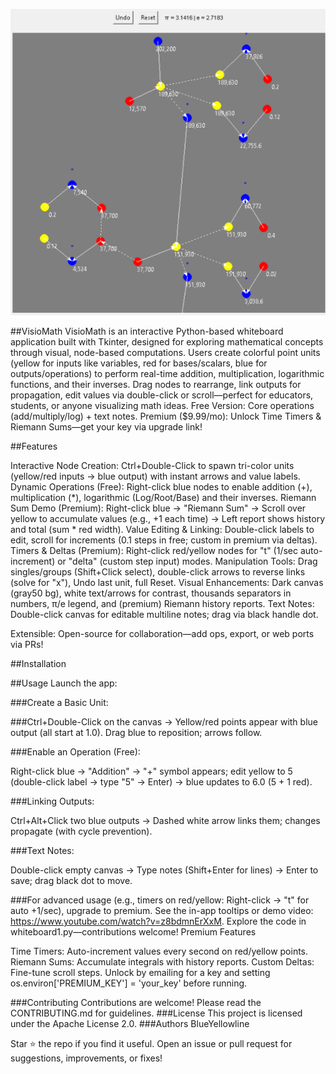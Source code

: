![Demo screenshot](Capture5.PNG)

##VisioMath
VisioMath is an interactive Python-based whiteboard application built with Tkinter, designed for exploring mathematical concepts through visual, node-based computations. Users create colorful point units (yellow for inputs like variables, red for bases/scalars, blue for outputs/operations) to perform real-time addition, multiplication, logarithmic functions, and their inverses. Drag nodes to rearrange, link outputs for propagation, edit values via double-click or scroll—perfect for educators, students, or anyone visualizing math ideas.
Free Version: Core operations (add/multiply/log) + text notes.
Premium ($9.99/mo): Unlock Time Timers & Riemann Sums—get your key via upgrade link!

##Features

Interactive Node Creation: Ctrl+Double-Click to spawn tri-color units (yellow/red inputs → blue output) with instant arrows and value labels.
Dynamic Operations (Free): Right-click blue nodes to enable addition (+), multiplication (*), logarithmic (Log/Root/Base) and their inverses.
Riemann Sum Demo (Premium): Right-click blue → "Riemann Sum" → Scroll over yellow to accumulate values (e.g., +1 each time) → Left report shows history and total (sum * red width).
Value Editing & Linking: Double-click labels to edit, scroll for increments (0.1 steps in free; custom in premium via deltas).
Timers & Deltas (Premium): Right-click red/yellow nodes for "t" (1/sec auto-increment) or "delta" (custom step input) modes.
Manipulation Tools: Drag singles/groups (Shift+Click select), double-click arrows to reverse links (solve for "x"), Undo last unit, full Reset.
Visual Enhancements: Dark canvas (gray50 bg), white text/arrows for contrast, thousands separators in numbers, π/e legend, and (premium) Riemann history reports.
Text Notes: Double-click canvas for editable multiline notes; drag via black handle dot.

Extensible: Open-source for collaboration—add ops, export, or web ports via PRs!

##Installation


##Usage
Launch the app:


###Create a Basic Unit:

###Ctrl+Double-Click on the canvas → Yellow/red points appear with blue output (all start at 1.0).
Drag blue to reposition; arrows follow.

###Enable an Operation (Free):

Right-click blue → "Addition" → "+" symbol appears; edit yellow to 5 (double-click label → type "5" → Enter) → blue updates to 6.0 (5 + 1 red).

###Linking Outputs:

Ctrl+Alt+Click two blue outputs → Dashed white arrow links them; changes propagate (with cycle prevention).

###Text Notes:

Double-click empty canvas → Type notes (Shift+Enter for lines) → Enter to save; drag black dot to move.

###For advanced usage (e.g., timers on red/yellow: Right-click → "t" for auto +1/sec), upgrade to premium. See the in-app tooltips or demo video: https://www.youtube.com/watch?v=z8bdmnErXxM. Explore the code in whiteboard1.py—contributions welcome!
Premium Features

Time Timers: Auto-increment values every second on red/yellow points.
Riemann Sums: Accumulate integrals with history reports.
Custom Deltas: Fine-tune scroll steps.
Unlock by emailing for a key and setting os.environ['PREMIUM_KEY'] = 'your_key' before running.

###Contributing
Contributions are welcome! Please read the CONTRIBUTING.md for guidelines.
###License
This project is licensed under the Apache License 2.0.
###Authors
BlueYellowline

Star ⭐ the repo if you find it useful.
Open an issue or pull request for suggestions, improvements, or fixes!
